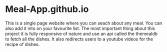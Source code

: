# Meal-App.github.io
 This is a single page website where you can seach about any meal. You can also add it into on your favourite list. The most important thing about this project it is fully responsive of nature and use an api called the themealdb to fetch all the dishes. It also redirects users to a youtube videos for the recipe of dishes.

